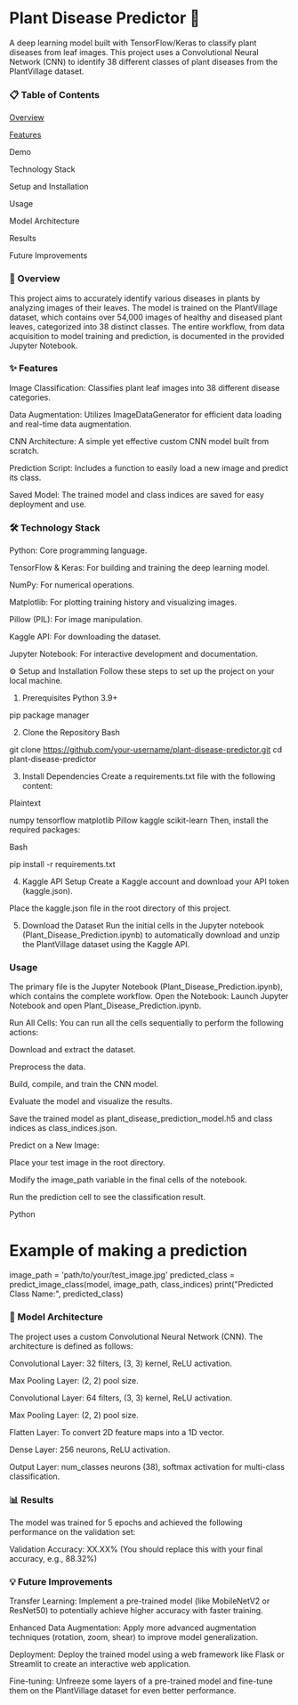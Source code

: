 # Plant Disease Predictor 🌿
A deep learning model built with TensorFlow/Keras to classify plant diseases from leaf images. This project uses a Convolutional Neural Network (CNN) to identify 38 different classes of plant diseases from the PlantVillage dataset.

### 📋 Table of Contents
[Overview](https://github.com/rohitkeshri803/Plant-Disease-Predictor/tree/main#-overview)

[Features](https://github.com/rohitkeshri803/Plant-Disease-Predictor/blob/main/README.md#-features)

Demo

Technology Stack

Setup and Installation

Usage

Model Architecture

Results

Future Improvements

### 📝 Overview
This project aims to accurately identify various diseases in plants by analyzing images of their leaves. The model is trained on the PlantVillage dataset, which contains over 54,000 images of healthy and diseased plant leaves, categorized into 38 distinct classes. The entire workflow, from data acquisition to model training and prediction, is documented in the provided Jupyter Notebook.

### ✨ Features
Image Classification: Classifies plant leaf images into 38 different disease categories.

Data Augmentation: Utilizes ImageDataGenerator for efficient data loading and real-time data augmentation.

CNN Architecture: A simple yet effective custom CNN model built from scratch.

Prediction Script: Includes a function to easily load a new image and predict its class.

Saved Model: The trained model and class indices are saved for easy deployment and use.

### 🛠️ Technology Stack 
Python: Core programming language.

TensorFlow & Keras: For building and training the deep learning model.

NumPy: For numerical operations.

Matplotlib: For plotting training history and visualizing images.

Pillow (PIL): For image manipulation.

Kaggle API: For downloading the dataset.

Jupyter Notebook: For interactive development and documentation.

⚙️ Setup and Installation
Follow these steps to set up the project on your local machine.

1. Prerequisites
Python 3.9+

pip package manager

2. Clone the Repository
Bash

git clone https://github.com/your-username/plant-disease-predictor.git
cd plant-disease-predictor

3. Install Dependencies
Create a requirements.txt file with the following content:

Plaintext

numpy
tensorflow
matplotlib
Pillow
kaggle
scikit-learn
Then, install the required packages:

Bash

pip install -r requirements.txt


4. Kaggle API Setup
Create a Kaggle account and download your API token (kaggle.json).

Place the kaggle.json file in the root directory of this project.

5. Download the Dataset
Run the initial cells in the Jupyter notebook (Plant_Disease_Prediction.ipynb) to automatically download and unzip the PlantVillage dataset using the Kaggle API.

### Usage
The primary file is the Jupyter Notebook (Plant_Disease_Prediction.ipynb), which contains the complete workflow.
Open the Notebook: Launch Jupyter Notebook and open Plant_Disease_Prediction.ipynb.

Run All Cells: You can run all the cells sequentially to perform the following actions:

Download and extract the dataset.

Preprocess the data.

Build, compile, and train the CNN model.

Evaluate the model and visualize the results.

Save the trained model as plant_disease_prediction_model.h5 and class indices as class_indices.json.


Predict on a New Image:

Place your test image in the root directory.

Modify the image_path variable in the final cells of the notebook.

Run the prediction cell to see the classification result.

Python

# Example of making a prediction
image_path = 'path/to/your/test_image.jpg'
predicted_class = predict_image_class(model, image_path, class_indices)
print("Predicted Class Name:", predicted_class)





### 🧠 Model Architecture
The project uses a custom Convolutional Neural Network (CNN). The architecture is defined as follows:

Convolutional Layer: 32 filters, (3, 3) kernel, ReLU activation.

Max Pooling Layer: (2, 2) pool size.

Convolutional Layer: 64 filters, (3, 3) kernel, ReLU activation.

Max Pooling Layer: (2, 2) pool size.

Flatten Layer: To convert 2D feature maps into a 1D vector.

Dense Layer: 256 neurons, ReLU activation.

Output Layer: num_classes neurons (38), softmax activation for multi-class classification.


### 📊 Results
The model was trained for 5 epochs and achieved the following performance on the validation set:

Validation Accuracy: XX.XX% (You should replace this with your final accuracy, e.g., 88.32%)



### 💡 Future Improvements
Transfer Learning: Implement a pre-trained model (like MobileNetV2 or ResNet50) to potentially achieve higher accuracy with faster training.

Enhanced Data Augmentation: Apply more advanced augmentation techniques (rotation, zoom, shear) to improve model generalization.

Deployment: Deploy the trained model using a web framework like Flask or Streamlit to create an interactive web application.

Fine-tuning: Unfreeze some layers of a pre-trained model and fine-tune them on the PlantVillage dataset for even better performance.
